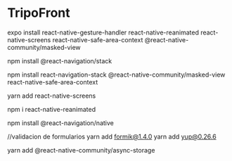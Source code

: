 # TripoFront

expo install react-native-gesture-handler react-native-reanimated react-native-screens react-native-safe-area-context @react-native-community/masked-view

npm install @react-navigation/stack


npm install react-navigation-stack @react-native-community/masked-view react-native-safe-area-context

yarn add react-native-screens

npm i react-native-reanimated

npm install @react-navigation/native



//validacion de formularios
yarn add formik@1.4.0
yarn add yup@0.26.6


yarn add @react-native-community/async-storage










<Modale titulo="Eliminar Publicación" linea1='¿Está seguro que desea elimiar la publicación?' botonI="Cancelar" botonD="Eliminar" />
